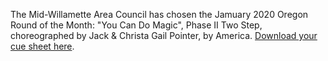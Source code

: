 The Mid-Willamette Area Council has chosen the Jamuary 2020 Oregon Round of the Month:  "You Can Do Magic", Phase II Two Step, choreographed by Jack & Christa Gail Pointer, by America.
[Download your cue sheet here](https://www.roundalab.org/CuesheetsDL2/You%20can%20do%20magic,%20Pointer,%20J&CG__2.pdf).